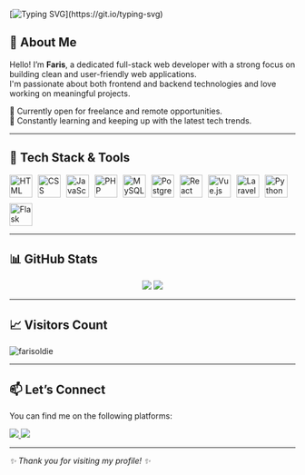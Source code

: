 <!-- GitHub Profile README -->

<!-- Typing animation header -->

[![Typing SVG](https://readme-typing-svg.demolab.com?font=Fira+Code&pause=1000&color=5F9BE7&width=435&lines=Hi+there!+I'm+Moch+Faris+Oldie.;A+passionate+Full-Stack+Web+Developer.)](https://git.io/typing-svg)

<!-- Right-side GIF -->
<!-- <img src="https://media1.tenor.com/m/YUzRkMOL-3EAAAAC/programming-computer-frog.gif" width="1000" height="200"/> -->

## 👋 About Me

Hello! I’m **Faris**, a dedicated full-stack web developer with a strong focus on building clean and user-friendly web applications.  
I'm passionate about both frontend and backend technologies and love working on meaningful projects.

💼 Currently open for freelance and remote opportunities.  
🌱 Constantly learning and keeping up with the latest tech trends.

---

## 🧰 Tech Stack & Tools

<div style="display: flex; gap: 10px; flex-wrap: wrap;">
  <img src="https://cdn.jsdelivr.net/gh/devicons/devicon/icons/html5/html5-original.svg" height="40" alt="HTML" />
  <img src="https://cdn.jsdelivr.net/gh/devicons/devicon/icons/css3/css3-original.svg" height="40" alt="CSS" />
  <img src="https://cdn.jsdelivr.net/gh/devicons/devicon/icons/javascript/javascript-original.svg" height="40" alt="JavaScript" />
  <img src="https://cdn.jsdelivr.net/gh/devicons/devicon/icons/php/php-original.svg" height="40" alt="PHP" />
  <img src="https://cdn.jsdelivr.net/gh/devicons/devicon/icons/mysql/mysql-original-wordmark.svg" height="40" alt="MySQL" />
  <img src="https://cdn.jsdelivr.net/gh/devicons/devicon/icons/postgresql/postgresql-original-wordmark.svg" height="40" alt="PostgreSQL" />
  <img src="https://cdn.jsdelivr.net/gh/devicons/devicon/icons/react/react-original.svg" height="40" alt="React" />
  <img src="https://cdn.jsdelivr.net/gh/devicons/devicon/icons/vuejs/vuejs-original.svg" height="40" alt="Vue.js" />
  <img src="https://cdn.jsdelivr.net/gh/devicons/devicon@latest/icons/laravel/laravel-original.svg" height="40" alt="Laravel" />
  <img src="https://cdn.jsdelivr.net/gh/devicons/devicon/icons/python/python-original.svg" height="40" alt="Python" />
  <img src="https://cdn.jsdelivr.net/gh/devicons/devicon/icons/flask/flask-original.svg" height="40" alt="Flask" />
</div>

---

## 📊 GitHub Stats

<div align="center">
  <img src="https://github-readme-stats.vercel.app/api?username=oldie123&show_icons=true&theme=one_dark_pro&include_all_commits=true&count_private=true"/>
  <img src="https://github-readme-stats.vercel.app/api/top-langs/?username=oldie123&layout=compact&langs_count=6&theme=one_dark_pro"/>
</div>

---

## 📈 Visitors Count

<p align="left">
  <img src="https://komarev.com/ghpvc/?username=oldie123&label=Profile+views&color=5F9BE7&style=flat" alt="farisoldie" />
</p>

---

## 📫 Let’s Connect

You can find me on the following platforms:

<a href="https://www.linkedin.com/in/faris-oldie" target="_blank">
  <img src="https://img.shields.io/badge/-LinkedIn-%230077B5?style=for-the-badge&logo=linkedin&logoColor=white">
</a>
<a href="mailto:farisoldie@gmail.com">
  <img src="https://img.shields.io/badge/-Gmail-D14836?style=for-the-badge&logo=gmail&logoColor=white">
</a>

---

_✨ Thank you for visiting my profile! ✨_
